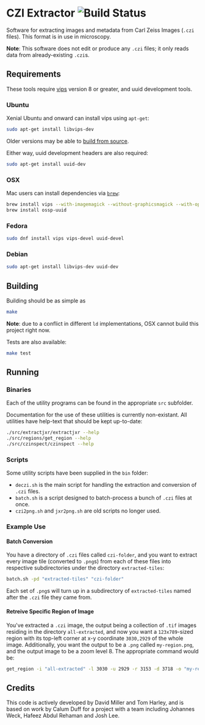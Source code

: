 # CZI Extractor ![Build Status](https://travis-ci.com/magnostherobot/zeiss.svg?branch=master)

Software for extracting images and metadata from Carl Zeiss Images (`.czi`
files). This format is in use in microscopy.

**Note**: This software does not edit or produce any `.czi` files; it only reads
data from already-existing `.czi`s.

## Requirements

These tools require [vips](https://github.com/jcupitt/libvips) version 8 or
greater, and uuid development tools.

### Ubuntu

Xenial Ubuntu and onward can install vips using `apt-get`:
```bash
sudo apt-get install libvips-dev
```
Older versions may be able to
[build from source](https://github.com/jcupitt/libvips/wiki/Build-for-Ubuntu#building-from-source).

Either way, uuid development headers are also required:
```bash
sudo apt-get install uuid-dev
```

### OSX

Mac users can install dependencies via [`brew`](https://brew.sh/):
```bash
brew install vips --with-imagemagick --without-graphicsmagick --with-openexr --with-openslide
brew install ossp-uuid
```

### Fedora
```bash
sudo dnf install vips vips-devel uuid-devel
```

### Debian
```bash
sudo apt-get install libvips-dev uuid-dev
```

## Building

Building should be as simple as
```bash
make
```
**Note**: due to a conflict in different `ld` implementations, OSX cannot build
this project right now.

Tests are also available:
```bash
make test
```

## Running

### Binaries

Each of the utility programs can be found in the appropriate `src` subfolder.

Documentation for the use of these utilities is currently non-existant. All
utilities have help-text that should be kept up-to-date:
```bash
./src/extractjxr/extractjxr --help
./src/regions/get_region --help
./src/czinspect/czinspect --help
```

### Scripts

Some utility scripts have been supplied in the `bin` folder:

- `deczi.sh` is the main script for handling the extraction and conversion of
`.czi` files.
- `batch.sh` is a script designed to batch-process a bunch of `.czi` files at
once.
- `czi2png.sh` and `jxr2png.sh` are old scripts no longer used.

### Example Use

#### Batch Conversion

You have a directory of `.czi` files called `czi-folder`,
and you want to extract every image tile (converted to `.png`s)
from each of these files into respective subdirectories under the directory
`extracted-tiles`:
```bash
batch.sh -pd "extracted-tiles" "czi-folder"
```
Each set of `.png`s will turn up in a subdirectory of `extracted-tiles` named
after the `.czi` file they came from.

#### Retreive Specific Region of Image

You've extracted a `.czi` image, the output being a collection of `.tif` images
residing in the directory `all-extracted`, and now you want a `123x789`-sized
region with its top-left corner at x-y coordinate `3030,2929` of the whole
image. Additionally, you want the output to be a `.png`
called `my-region.png`, and the output image
to be a zoom level 8. The appropriate command would be:
```bash
get_region -i "all-extracted" -l 3030 -u 2929 -r 3153 -d 3718 -o "my-region.png" -z 8
```

## Credits

This code is actively developed by David Miller and Tom Harley,
and is based on work by Calum Duff for a project with a team including
Johannes Weck, Hafeez Abdul Rehaman and Josh Lee.
